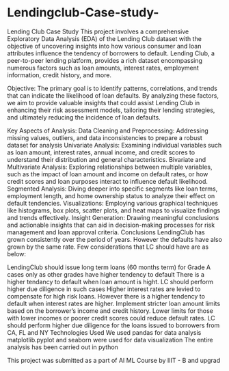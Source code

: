 # Lendingclub-Case-study-

Lending Club Case Study
This project involves a comprehensive Exploratory Data Analysis (EDA) of the Lending Club dataset with the objective of uncovering insights into how various consumer and loan attributes influence the tendency of borrowers to default. Lending Club, a peer-to-peer lending platform, provides a rich dataset encompassing numerous factors such as loan amounts, interest rates, employment information, credit history, and more.

Objective:
The primary goal is to identify patterns, correlations, and trends that can indicate the likelihood of loan defaults. By analyzing these factors, we aim to provide valuable insights that could assist Lending Club in enhancing their risk assessment models, tailoring their lending strategies, and ultimately reducing the incidence of loan defaults.

Key Aspects of Analysis:
Data Cleaning and Preprocessing: Addressing missing values, outliers, and data inconsistencies to prepare a robust dataset for analysis
Univariate Analysis: Examining individual variables such as loan amount, interest rates, annual income, and credit scores to understand their distribution and general characteristics.
Bivariate and Multivariate Analysis: Exploring relationships between multiple variables, such as the impact of loan amount and income on default rates, or how credit scores and loan purposes interact to influence default likelihood.
Segmented Analysis: Diving deeper into specific segments like loan terms, employment length, and home ownership status to analyze their effect on default tendencies.
Visualizations: Employing various graphical techniques like histograms, box plots, scatter plots, and heat maps to visualize findings and trends effectively.
Insight Generation: Drawing meaningful conclusions and actionable insights that can aid in decision-making processes for risk management and loan approval criteria.
Conclusions
LendingClub has grown consistently over the period of years. However the defaults have also grown by the same rate. Few considerations that LC should have are as below:

LendingClub should issue long term loans (60 months term) for Grade A cases only as other grades have higher tendency to default
There is a higher tendancy to default when loan amount is hight. LC should perform higher due diligence in such cases
Higher interest rates are levied to compensate for high risk loans. However there is a higher tendency to default when interest rates are higher. Implement stricter loan amount limits based on the borrower’s income and credit history. Lower limits for those with lower incomes or poorer credit scores could reduce default rates.
LC should perform higher due diligence for the loans issued to borrowers from CA, FL and NY
Technologies Used
We used pandas for data analysis
matplotlib.pyplot and seaborn were used for data visualization
The entire analysis has been carried out in python


This project was submitted as a part of AI ML Course by IIIT - B and upgrad
